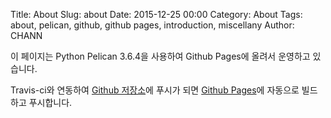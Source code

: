 Title: About
Slug: about
Date: 2015-12-25 00:00
Category: About
Tags: about, pelican, github, github pages, introduction, miscellany
Author: CHANN
<!--Summary: -->

이 페이지는 Python Pelican 3.6.4을 사용하여 Github Pages에 올려서 운영하고 있습니다.

Travis-ci와 연동하여 [Github 저장소](https://github.com/channprj/git.chann.kr-source)에 푸시가 되면 [Github  Pages](https://github.com/channprj/git.chann.kr)에 자동으로 빌드하고 푸시합니다.

